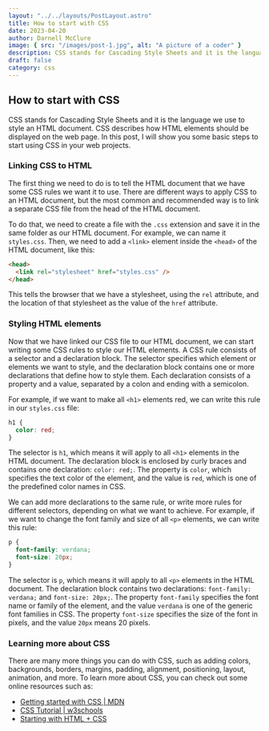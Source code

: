 ```yaml
---
layout: "../../layouts/PostLayout.astro"
title: How to start with CSS
date: 2023-04-20
author: Darnell McClure
image: { src: "/images/post-1.jpg", alt: "A picture of a coder" }
description: CSS stands for Cascading Style Sheets and it is the language we use to style an HTML document.
draft: false
category: css
---
```


## How to start with CSS

CSS stands for Cascading Style Sheets and it is the language we use to style an HTML document. CSS describes how HTML elements should be displayed on the web page. In this post, I will show you some basic steps to start using CSS in your web projects.

### Linking CSS to HTML

The first thing we need to do is to tell the HTML document that we have some CSS rules we want it to use. There are different ways to apply CSS to an HTML document, but the most common and recommended way is to link a separate CSS file from the head of the HTML document.

To do that, we need to create a file with the `.css` extension and save it in the same folder as our HTML document. For example, we can name it `styles.css`. Then, we need to add a `<link>` element inside the `<head>` of the HTML document, like this:

```html
<head>
  <link rel="stylesheet" href="styles.css" />
</head>
```

This tells the browser that we have a stylesheet, using the `rel` attribute, and the location of that stylesheet as the value of the `href` attribute.

### Styling HTML elements

Now that we have linked our CSS file to our HTML document, we can start writing some CSS rules to style our HTML elements. A CSS rule consists of a selector and a declaration block. The selector specifies which element or elements we want to style, and the declaration block contains one or more declarations that define how to style them. Each declaration consists of a property and a value, separated by a colon and ending with a semicolon.

For example, if we want to make all `<h1>` elements red, we can write this rule in our `styles.css` file:

```css
h1 {
  color: red;
}
```

The selector is `h1`, which means it will apply to all `<h1>` elements in the HTML document. The declaration block is enclosed by curly braces and contains one declaration: `color: red;`. The property is `color`, which specifies the text color of the element, and the value is `red`, which is one of the predefined color names in CSS.

We can add more declarations to the same rule, or write more rules for different selectors, depending on what we want to achieve. For example, if we want to change the font family and size of all `<p>` elements, we can write this rule:

```css
p {
  font-family: verdana;
  font-size: 20px;
}
```

The selector is `p`, which means it will apply to all `<p>` elements in the HTML document. The declaration block contains two declarations: `font-family: verdana;` and `font-size: 20px;`. The property `font-family` specifies the font name or family of the element, and the value `verdana` is one of the generic font families in CSS. The property `font-size` specifies the size of the font in pixels, and the value `20px` means 20 pixels.

### Learning more about CSS

There are many more things you can do with CSS, such as adding colors, backgrounds, borders, margins, padding, alignment, positioning, layout, animation, and more. To learn more about CSS, you can check out some online resources such as:

- [Getting started with CSS | MDN](https://developer.mozilla.org/en-US/docs/Learn/CSS/First_steps/Getting_started)
- [CSS Tutorial | w3schools](https://www.w3schools.com/css/default.asp)
- [Starting with HTML + CSS](https://www.w3.org/Style/Examples/011/firstcss.en.html)
